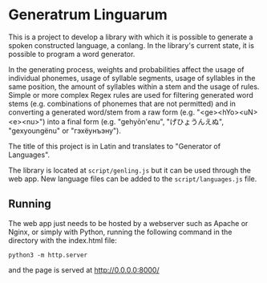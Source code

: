# Generatrum Linguarum
This is a project to develop a library with which it is possible to generate a spoken constructed language, a conlang. In the library's current state, it is possible to program a word generator.

In the generating process, weights and probabilities affect the usage of individual phonemes, usage of syllable segments, usage of syllables in the same position, the amount of syllables within a stem and the usage of rules. Simple or more complex Regex rules are used for filtering generated word stems (e.g. combinations of phonemes that are not permitted) and in converting a generated word/stem from a raw form (e.g. "&lt;ge&gt;&lt;hYo&gt;&lt;uN&gt;&lt;e&gt;&lt;nu&gt;") into a final form (e.g. "gehyōn'enu", "げひょうんえぬ", "gexyoungënu" or "гэхёунъэну").

The title of this project is in Latin and translates to "Generator of Languages".

The library is located at `script/genling.js` but it can be used through the web app. New language files can be added to the `script/languages.js` file.

## Running
The web app just needs to be hosted by a webserver such as Apache or Nginx, or simply with Python, running the following command in the directory with the index.html file:
```
python3 -m http.server
```
and the page is served at http://0.0.0.0:8000/
